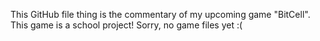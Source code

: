 This GitHub file thing is the commentary of my upcoming game "BitCell".
This game is a school project!
Sorry, no game files yet :(
